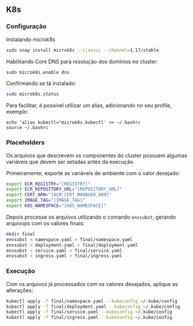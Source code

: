 ## K8s

### Configuração

Instalando microk8s

```bash
sudo snap install microk8s --classic --channel=1.17/stable
```

Habilitando Core DNS para resolução dos domínios no cluster:

```bash
sudo microk8s.enable dns
```

Confirmando se tá instalado:

```bash
sudo microk8s.status 
```

Para facilitar, é possível utilizar um alias, adicionando no seu profile, exemplo:

```
echo 'alias kubectl="microk8s.kubectl' >> ~/.bashrc
source ~/.bashrc
```

### Placeholders

Os arquivos que descrevem os componentes do cluster possuem algumas variáveis que devem ser setadas antes da execução. 

Primeiramente, exporte as variáveis de ambiente com o valor desejado:

```bash
export ECR_REGISTRY="[REGISTRY]"
export ECR_REPOSITORY_URL="[REPOSITORY_URL]"
export CERT_ARN="[ACM_CERT_MANAGER_ARN]"
export IMAGE_TAG="[IMAGE_TAG]"
export K8S_NAMESPACE="[K8S_NAMESPACE]"
```

Depois processe os arquivos  utilizando o comando `envsubst`, gerando arquivops com os valores finais:

```bash
mkdir final
envsubst < namespace.yaml > final/namespace.yaml
envsubst < deployment.yaml > final/deployment.yaml
envsubst < service.yaml > final/service.yaml
envsubst < ingress.yaml > final/ingress.yaml
```

### Execução

Com os arquivos já processados com os valores desejados, aplique as alterações:

```bash        
kubectl apply -f final/namespace.yaml --kubeconfig ~/.kube/config
kubectl apply -f final/deployment.yaml --kubeconfig ~/.kube/config
kubectl apply -f final/service.yaml --kubeconfig ~/.kube/config
kubectl apply -f final/ingress.yaml --kubeconfig ~/.kube/config
```
